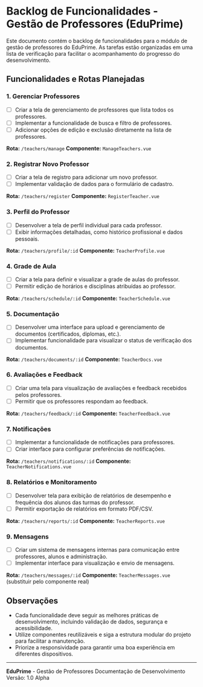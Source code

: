 # Backlog de Funcionalidades - Gestão de Professores (EduPrime)

Este documento contém o backlog de funcionalidades para o módulo de gestão de professores do EduPrime. As tarefas estão organizadas em uma lista de verificação para facilitar o acompanhamento do progresso do desenvolvimento.

## Funcionalidades e Rotas Planejadas

### 1. Gerenciar Professores
- [ ] Criar a tela de gerenciamento de professores que lista todos os professores.
- [ ] Implementar a funcionalidade de busca e filtro de professores.
- [ ] Adicionar opções de edição e exclusão diretamente na lista de professores.

**Rota:** `/teachers/manage`
**Componente:** `ManageTeachers.vue`

### 2. Registrar Novo Professor
- [ ] Criar a tela de registro para adicionar um novo professor.
- [ ] Implementar validação de dados para o formulário de cadastro.

**Rota:** `/teachers/register`
**Componente:** `RegisterTeacher.vue`

### 3. Perfil do Professor
- [ ] Desenvolver a tela de perfil individual para cada professor.
- [ ] Exibir informações detalhadas, como histórico profissional e dados pessoais.

**Rota:** `/teachers/profile/:id`
**Componente:** `TeacherProfile.vue`

### 4. Grade de Aula
- [ ] Criar a tela para definir e visualizar a grade de aulas do professor.
- [ ] Permitir edição de horários e disciplinas atribuídas ao professor.

**Rota:** `/teachers/schedule/:id`
**Componente:** `TeacherSchedule.vue`

### 5. Documentação
- [ ] Desenvolver uma interface para upload e gerenciamento de documentos (certificados, diplomas, etc.).
- [ ] Implementar funcionalidade para visualizar o status de verificação dos documentos.

**Rota:** `/teachers/documents/:id`
**Componente:** `TeacherDocs.vue`

### 6. Avaliações e Feedback
- [ ] Criar uma tela para visualização de avaliações e feedback recebidos pelos professores.
- [ ] Permitir que os professores respondam ao feedback.

**Rota:** `/teachers/feedback/:id`
**Componente:** `TeacherFeedback.vue`

### 7. Notificações
- [ ] Implementar a funcionalidade de notificações para professores.
- [ ] Criar interface para configurar preferências de notificações.

**Rota:** `/teachers/notifications/:id`
**Componente:** `TeacherNotifications.vue`

### 8. Relatórios e Monitoramento
- [ ] Desenvolver tela para exibição de relatórios de desempenho e frequência dos alunos das turmas do professor.
- [ ] Permitir exportação de relatórios em formato PDF/CSV.

**Rota:** `/teachers/reports/:id`
**Componente:** `TeacherReports.vue`

### 9. Mensagens
- [ ] Criar um sistema de mensagens internas para comunicação entre professores, alunos e administração.
- [ ] Implementar interface para visualização e envio de mensagens.

**Rota:** `/teachers/messages/:id`
**Componente:** `TeacherMessages.vue` (substituir pelo componente real)

## Observações
- Cada funcionalidade deve seguir as melhores práticas de desenvolvimento, incluindo validação de dados, segurança e acessibilidade.
- Utilize componentes reutilizáveis e siga a estrutura modular do projeto para facilitar a manutenção.
- Priorize a responsividade para garantir uma boa experiência em diferentes dispositivos.

---

**EduPrime** - Gestão de Professores
Documentação de Desenvolvimento
Versão: 1.0 Alpha
